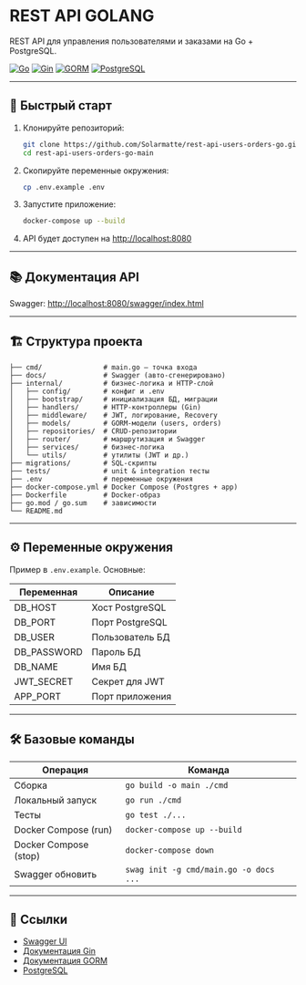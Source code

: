 # REST API GOLANG

REST API для управления пользователями и заказами на Go + PostgreSQL.

[![Go](https://img.shields.io/badge/Go-1.24-blue)](https://go.dev/) [![Gin](https://img.shields.io/badge/Gin-1.10-green)](https://gin-gonic.com/) [![GORM](https://img.shields.io/badge/GORM-1.26-orange)](https://gorm.io/) [![PostgreSQL](https://img.shields.io/badge/PostgreSQL-15-blue)](https://www.postgresql.org/)

---

## 🚀 Быстрый старт

1. Клонируйте репозиторий:
   ```bash
   git clone https://github.com/Solarmatte/rest-api-users-orders-go.git
   cd rest-api-users-orders-go-main
   ```
2. Скопируйте переменные окружения:
   ```bash
   cp .env.example .env
   ```
3. Запустите приложение:
   ```bash
   docker-compose up --build
   ```
4. API будет доступен на [http://localhost:8080](http://localhost:8080)

---

## 📚 Документация API

Swagger: [http://localhost:8080/swagger/index.html](http://localhost:8080/swagger/index.html)

---

## 🏗️ Структура проекта

```
├── cmd/               # main.go — точка входа
├── docs/              # Swagger (авто-сгенерировано)
├── internal/          # бизнес-логика и HTTP-слой
│   ├── config/        # конфиг и .env
│   ├── bootstrap/     # инициализация БД, миграции
│   ├── handlers/      # HTTP-контроллеры (Gin)
│   ├── middleware/    # JWT, логирование, Recovery
│   ├── models/        # GORM-модели (users, orders)
│   ├── repositories/  # CRUD-репозитории
│   ├── router/        # маршрутизация и Swagger
│   ├── services/      # бизнес-логика
│   └── utils/         # утилиты (JWT и др.)
├── migrations/        # SQL-скрипты
├── tests/             # unit & integration тесты
├── .env               # переменные окружения
├── docker-compose.yml # Docker Compose (Postgres + app)
├── Dockerfile         # Docker-образ
├── go.mod / go.sum    # зависимости
└── README.md
```

---

## ⚙️ Переменные окружения

Пример в `.env.example`. Основные:

| Переменная         | Описание                |
|--------------------|------------------------|
| DB_HOST            | Хост PostgreSQL        |
| DB_PORT            | Порт PostgreSQL        |
| DB_USER            | Пользователь БД        |
| DB_PASSWORD        | Пароль БД              |
| DB_NAME            | Имя БД                 |
| JWT_SECRET         | Секрет для JWT         |
| APP_PORT           | Порт приложения        |

---

## 🛠️ Базовые команды

| Операция                | Команда                                  |
|-------------------------|------------------------------------------|
| Сборка                  | `go build -o main ./cmd`                 |
| Локальный запуск        | `go run ./cmd`                           |
| Тесты                   | `go test ./...`                          |
| Docker Compose (run)    | `docker-compose up --build`              |
| Docker Compose (stop)   | `docker-compose down`                    |
| Swagger обновить        | `swag init -g cmd/main.go -o docs ...`   |

---

## 📎 Ссылки
- [Swagger UI](http://localhost:8080/swagger/index.html)
- [Документация Gin](https://gin-gonic.com/docs/)
- [Документация GORM](https://gorm.io/docs/)
- [PostgreSQL](https://www.postgresql.org/)

